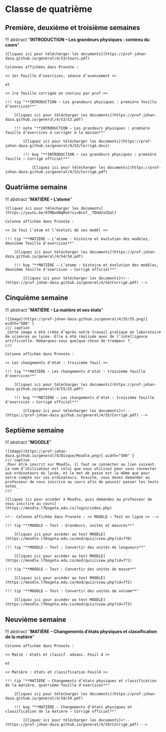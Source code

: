 # Classe de quatrième

## Première, deuxième et troisième semaines

!!! abstract "**INTRODUCTION – Les grandeurs physiques : contenu du cours**"

    [Cliquez ici pour télécharger les documents](https://prof-johan-daza.github.io/general/4/S3/Cours.pdf)

    Colonnes affichées dans Pronote : 
    
    << 1er Feuille d’exercices, séance d’avancement >> 
    
    et 
    
    << 1re feuille corrigée en continu par prof >>
    
    !!! tip "**INTRODUCTION – Les grandeurs physiques : première feuille d’exercices**"

        [Cliquez ici pour télécharger les documents](https://prof-johan-daza.github.io/general/4/S3/S3.pdf)

        !!! note "**INTRODUCTION – Les grandeurs physiques : première feuille d’exercices à corriger à la maison**"

            [Cliquez ici pour télécharger les documents](https://prof-johan-daza.github.io/general/4/S3/Corrigé.docx)

            !!! bug "**INTRODUCTION – Les grandeurs physiques : première feuille – Corrigé officiel**"

                [Cliquez ici pour télécharger les documents](https://prof-johan-daza.github.io/general/4/S3/Corrigé.pdf)

##  Quatrième semaine

!!! abstract "**MATIÈRE – L’atome**"

    [Cliquez ici pour télécharger les documents](https://youtu.be/97MQoUNqMuk?si=Bco7__TDUH2xCDal)

    Colonne affichée dans Pronote : 
    
    << 2e feui l’atom et l’évoluti de ses modèl >>

    !!! tip "**MATIÈRE – L’atome : histoire et évolution des modèles, deuxième feuille d'exercices**"

        [Cliquez ici pour télécharger les documents](https://prof-johan-daza.github.io/general/4/S4/S4.pdf)
            
        !!! bug "**MATIÈRE – L’atome : histoire et évolution des modèles, deuxième feuille d'exercices – Corrigé officiel**"
                            
            [Cliquez ici pour télécharger les documents]<!-- (https://prof-johan-daza.github.io/general/4/S4/Corrigé.pdf) -->

## Cinquième semaine

!!! abstract "**MATIÈRE – La matière et ses états**"

    ![Image](https://prof-johan-daza.github.io/general/4/S5/S5.png){ width="500" }
    /// caption 
    _Cette image a été créée d’après notre travail pratique en laboratoire de sciences au lycée. Elle a été réalisée avec de l’intelligence artificielle. Remarquez-vous quelque chose de trompeur ?_
    ///
    
    Colonne affichée dans Pronote : 
    
    << Les changements d'état : troisième feuil >>

    !!! tip "**MATIÈRE – Les changements d'état : troisième feuille d'exercices**"

        [Cliquez ici pour télécharger les documents](https://prof-johan-daza.github.io/general/4/S5/S5.pdf)
            
        !!! bug "**MATIÈRE – Les changements d'état : troisième feuille d'exercices – Corrigé officiel**"
                            
            [Cliquez ici pour télécharger les documents]<!-- (https://prof-johan-daza.github.io/general/4/S5/Corrigé.pdf) -->


## Septième semaine

!!! abstract "**MOODLE**"

    ![Image](https://prof-johan-daza.github.io/general/4/Disque/Moodle.png){ width="500" }
    /// caption 
    _Pour être inscrit sur Moodle, il faut se connecter au lien suivant. Le nom d’utilisateur est celui que vous utilisez pour vous connecter aux ordinateurs du lycée, et le mot de passe est le même que pour votre compte sur ces ordinateurs. Ensuite, vous devez demander au professeur de vous inscrire au cours afin de pouvoir passer les tests notés_
    ///

    [Cliquez ici pour accéder à Moodle, puis demandez au professeur de vous inscrire au cours](https://moodle.lfbogota.edu.co/login/index.php)

    <!-- Colonne affichée dans Pronote : << MOODLE – Test en ligne >> -->
    
    !!! tip "**MOODLE – Test : Grandeurs, unités et mesures**"

        [Cliquez ici pour accéder au test MOODLE](https://moodle.lfbogota.edu.co/mod/quiz/view.php?id=770)

    !!! tip "**MOODLE – Test : Convertir des unités de longueurs**"

        [Cliquez ici pour accéder au test MOODLE](https://moodle.lfbogota.edu.co/mod/quiz/view.php?id=771)

    !!! tip "**MOODLE – Test : Convertir des unités de masse**"

        [Cliquez ici pour accéder au test MOODLE](https://moodle.lfbogota.edu.co/mod/quiz/view.php?id=772)
    
    !!! tip "**MOODLE – Test : Convertir des unités de volume**"

        [Cliquez ici pour accéder au test MOODLE](https://moodle.lfbogota.edu.co/mod/quiz/view.php?id=773)


##  Neuvième semaine

!!! abstract "**MATIÈRE – Changements d’états physiques et classification de la matière**"

    Colonne affichée dans Pronote : 
    
    << Matiè : états et classif. advanc. Feuil 4 >> 

    et 

    << Matière : états et classification Feuil4 >>

    !!! tip "**MATIÈRE – Changements d’états physiques et classification de la matière, quatrième feuille d'exercices**"

        [Cliquez ici pour télécharger les documents](https://prof-johan-daza.github.io/general/4/S9/S9.pdf)
            
        !!! bug "**MATIÈRE – Changements d’états physiques et classification de la matière – Corrigé officiel**"
                            
            [Cliquez ici pour télécharger les documents]<!-- (https://prof-johan-daza.github.io/general/4/S9/Corrigé.pdf) -->